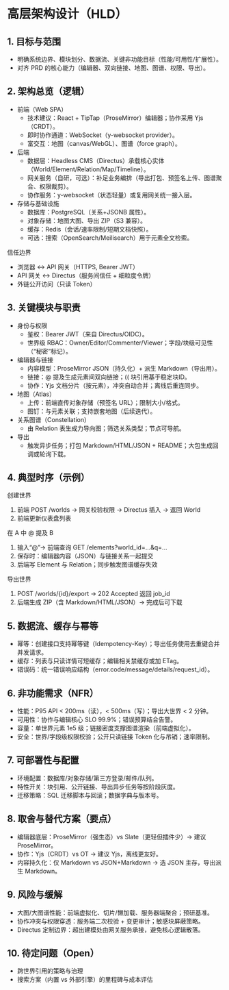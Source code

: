 # 高层架构设计（HLD）

## 1. 目标与范围
- 明确系统边界、模块划分、数据流、关键非功能目标（性能/可用性/扩展性）。
- 对齐 PRD 的核心能力（编辑器、双向链接、地图、图谱、权限、导出）。

## 2. 架构总览（逻辑）
- 前端（Web SPA）
  - 技术建议：React + TipTap（ProseMirror）编辑器；协作采用 Yjs（CRDT）。
  - 即时协作通道：WebSocket（y-websocket provider）。
  - 富交互：地图（canvas/WebGL）、图谱（force graph）。
- 后端
  - 数据层：Headless CMS（Directus）承载核心实体（World/Element/Relation/Map/Timeline）。
  - 网关服务（自研，可选）：补足业务编排（导出打包、预签名上传、图谱聚合、权限裁剪）。
  - 协作服务：y-websocket（状态轻量）或复用网关统一接入层。
- 存储与基础设施
  - 数据库：PostgreSQL（关系+JSONB 属性）。
  - 对象存储：地图大图、导出 ZIP（S3 兼容）。
  - 缓存：Redis（会话/速率限制/短期文档快照）。
  - 可选：搜索（OpenSearch/Meilisearch）用于元素全文检索。

信任边界
- 浏览器 ↔ API 网关（HTTPS, Bearer JWT）
- API 网关 ↔ Directus（服务间信任 + 细粒度令牌）
- 外链公开访问（只读 Token）

## 3. 关键模块与职责
- 身份与权限
  - 鉴权：Bearer JWT（来自 Directus/OIDC）。
  - 世界级 RBAC：Owner/Editor/Commenter/Viewer；字段/块级可见性（“秘密”标记）。
- 编辑器与链接
  - 内容模型：ProseMirror JSON（持久化）+ 派生 Markdown（导出用）。
  - 链接：@ 提及生成元素间双向链接；(( 块引用基于稳定块ID。
  - 协作：Yjs 文档分片（按元素），冲突自动合并；离线后重连同步。
- 地图（Atlas）
  - 上传：前端直传对象存储（预签名 URL）；限制大小/格式。
  - 图钉：与元素关联；支持嵌套地图（后续迭代）。
- 关系图谱（Constellation）
  - 由 Relation 表生成力导向图；筛选关系类型；节点可导航。
- 导出
  - 触发异步任务；打包 Markdown/HTML/JSON + README；大包生成回调或轮询下载。

## 4. 典型时序（示例）
创建世界
1) 前端 POST /worlds → 网关校验权限 → Directus 插入 → 返回 World
2) 前端更新仪表盘列表

在 A 中 @ 提及 B
1) 输入“@”→ 前端查询 GET /elements?world_id=...&q=...
2) 保存时：编辑器内容（JSON）与链接关系一起提交
3) 后端写 Element 与 Relation；同步触发图谱缓存失效

导出世界
1) POST /worlds/{id}/export → 202 Accepted 返回 job_id
2) 后端生成 ZIP（含 Markdown/HTML/JSON）→ 完成后可下载

## 5. 数据流、缓存与幂等
- 幂等：创建接口支持幂等键（Idempotency-Key）；导出任务使用去重键合并并发请求。
- 缓存：列表与只读详情可短缓存；编辑相关禁缓存或加 ETag。
- 错误码：统一错误响应结构（error.code/message/details/request_id）。

## 6. 非功能需求（NFR）
- 性能：P95 API < 200ms（读），< 500ms（写）；导出大世界 < 2 分钟。
- 可用性：协作与编辑核心 SLO 99.9%；错误预算结合告警。
- 容量：单世界元素 1e5 级；链接密度支撑图谱渲染（前端虚拟化）。
- 安全：世界/字段级权限校验；公开只读链接 Token 化与吊销；速率限制。

## 7. 可部署性与配置
- 环境配置：数据库/对象存储/第三方登录/邮件/队列。
- 特性开关：块引用、公开链接、导出异步任务等按阶段灰度。
- 迁移策略：SQL 迁移脚本与回滚；数据字典与版本号。

## 8. 取舍与替代方案（要点）
- 编辑器底层：ProseMirror（强生态）vs Slate（更轻但插件少）→ 建议 ProseMirror。
- 协作：Yjs（CRDT）vs OT → 建议 Yjs，离线更友好。
- 内容持久化：仅 Markdown vs JSON+Markdown → 选 JSON 主存，导出派生 Markdown。

## 9. 风险与缓解
- 大图/大图谱性能：前端虚拟化、切片/懒加载、服务器端聚合；预研基准。
- 协作冲突与权限穿透：服务端二次校验 + 变更审计；敏感块屏蔽策略。
- Directus 定制边界：超出建模处由网关服务承接，避免核心逻辑散落。

## 10. 待定问题（Open）
- 跨世界引用的策略与治理
- 搜索方案（内置 vs 外部引擎）的里程碑与成本评估
